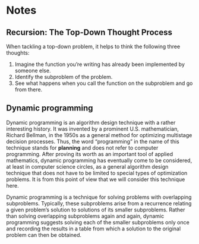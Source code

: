 # Notes

## Recursion: The Top-Down Thought Process

When tackling a top-down problem, it helps to think the following three thoughts:

1. Imagine the function you’re writing has already been implemented by someone else.
2. Identify the subproblem of the problem.
3. See what happens when you call the function on the subproblem and go from there.

## Dynamic programming

Dynamic programming is an algorithm design technique with a rather interesting history. It was invented by a prominent U.S. mathematician, Richard Bellman, in the 1950s as a general method for optimizing multistage decision processes. Thus, the word “programming” in the name of this technique stands for **planning** and does not refer to computer programming. After proving its worth
as an important tool of applied mathematics, dynamic programming has eventually come to be considered, at least in computer science circles, as a general
algorithm design technique that does not have to be limited to special types of optimization problems. It is from this point of view that we will consider this technique here.

Dynamic programming is a technique for solving problems with overlapping subproblems. Typically, these subproblems arise from a recurrence relating a given problem’s solution to solutions of its smaller subproblems. Rather than solving
overlapping subproblems again and again, dynamic programming suggests solving each of the smaller subproblems only once and recording the results in a table from which a solution to the original problem can then be obtained.
